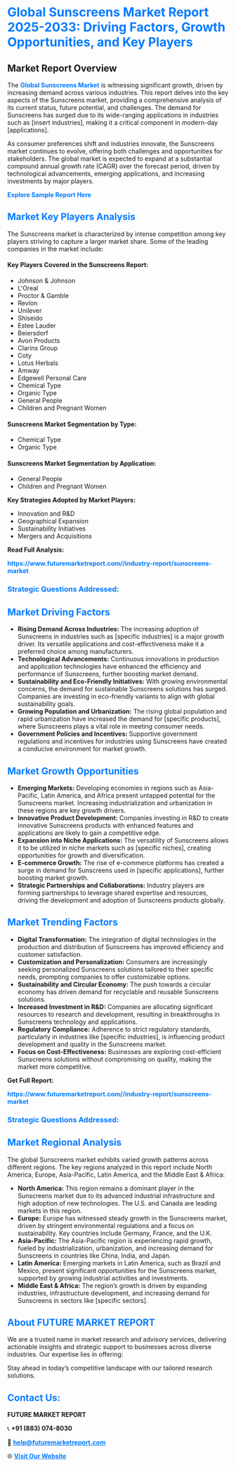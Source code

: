 <h1 style="color: #007BFF;">Global Sunscreens Market Report 2025-2033: Driving Factors, Growth Opportunities, and Key Players</h1>

<section id="overview">
<h2>Market Report Overview</h2>
<p>The <a href="https://www.futuremarketreport.com//industry-report/sunscreens-market" style="color: #007BFF; text-decoration: none;"><strong>Global Sunscreens Market</strong></a> is witnessing significant growth, driven by increasing demand across various industries. This report delves into the key aspects of the Sunscreens market, providing a comprehensive analysis of its current status, future potential, and challenges. The demand for Sunscreens has surged due to its wide-ranging applications in industries such as [insert industries], making it a critical component in modern-day [applications].</p>
<p>As consumer preferences shift and industries innovate, the Sunscreens market continues to evolve, offering both challenges and opportunities for stakeholders. The global market is expected to expand at a substantial compound annual growth rate (CAGR) over the forecast period, driven by technological advancements, emerging applications, and increasing investments by major players.</p>
</section>

<section id="overview">
<p><a href="https://www.futuremarketreport.com//request-sample/reportId=47712" style="color: #007BFF; text-decoration: none;"><strong>Explore Sample Report Here</strong></a></p>
</section>

<section id="key-players">
<h2 style="color: #007BFF;">Market Key Players Analysis</h2>
<p>The Sunscreens market is characterized by intense competition among key players striving to capture a larger market share. Some of the leading companies in the market include:</p>
<h4>Key Players Covered in the Sunscreens Report:</h4>
<ul><li>Johnson &amp; Johnson</li><li>L&#039;Oreal</li><li>Proctor &amp; Gamble</li><li>Revlon</li><li>Unilever</li><li>Shiseido</li><li>Estee Lauder</li><li>Beiersdorf</li><li>Avon Products</li><li>Clarins Group</li><li>Coty</li><li>Lotus Herbals</li><li>Amway</li><li>Edgewell Personal Care</li><li>Chemical Type</li><li>Organic Type</li><li>General People</li><li>Children and Pregnant Women</li></ul>
<h4>Sunscreens Market Segmentation by Type:</h4>
<ul><li>Chemical Type</li><li>Organic Type</li></ul>

<h4>Sunscreens Market Segmentation by Application:</h4>
<ul><li>General People</li><li>Children and Pregnant Women</li></ul>
<p><strong>Key Strategies Adopted by Market Players:</strong></p>
<ul>
<li>Innovation and R&D</li>
<li>Geographical Expansion</li>
<li>Sustainability Initiatives</li>
<li>Mergers and Acquisitions</li>
</ul>
</section>

<section>
<p><strong>Read Full Analysis: </strong></p><a href="https://www.futuremarketreport.com//industry-report/sunscreens-market" style="color: #007BFF; text-decoration: none;"><strong>https://www.futuremarketreport.com//industry-report/sunscreens-market</strong></a>
<h3 style="color: #007BFF;">Strategic Questions Addressed:</h3>
</section>

<section id="driving-factors">
<h2 style="color: #007BFF;">Market Driving Factors</h2>
<ul>
<li><strong>Rising Demand Across Industries:</strong> The increasing adoption of Sunscreens in industries such as [specific industries] is a major growth driver. Its versatile applications and cost-effectiveness make it a preferred choice among manufacturers.</li>
<li><strong>Technological Advancements:</strong> Continuous innovations in production and application technologies have enhanced the efficiency and performance of Sunscreens, further boosting market demand.</li>
<li><strong>Sustainability and Eco-Friendly Initiatives:</strong> With growing environmental concerns, the demand for sustainable Sunscreens solutions has surged. Companies are investing in eco-friendly variants to align with global sustainability goals.</li>
<li><strong>Growing Population and Urbanization:</strong> The rising global population and rapid urbanization have increased the demand for [specific products], where Sunscreens plays a vital role in meeting consumer needs.</li>
<li><strong>Government Policies and Incentives:</strong> Supportive government regulations and incentives for industries using Sunscreens have created a conducive environment for market growth.</li>
</ul>
</section>

<section id="growth-opportunities">
<h2 style="color: #007BFF;">Market Growth Opportunities</h2>
<ul>
<li><strong>Emerging Markets:</strong> Developing economies in regions such as Asia-Pacific, Latin America, and Africa present untapped potential for the Sunscreens market. Increasing industrialization and urbanization in these regions are key growth drivers.</li>
<li><strong>Innovative Product Development:</strong> Companies investing in R&D to create innovative Sunscreens products with enhanced features and applications are likely to gain a competitive edge.</li>
<li><strong>Expansion into Niche Applications:</strong> The versatility of Sunscreens allows it to be utilized in niche markets such as [specific niches], creating opportunities for growth and diversification.</li>
<li><strong>E-commerce Growth:</strong> The rise of e-commerce platforms has created a surge in demand for Sunscreens used in [specific applications], further boosting market growth.</li>
<li><strong>Strategic Partnerships and Collaborations:</strong> Industry players are forming partnerships to leverage shared expertise and resources, driving the development and adoption of Sunscreens products globally.</li>
</ul>
</section>

<section id="trending-factors">
<h2 style="color: #007BFF;">Market Trending Factors</h2>
<ul>
<li><strong>Digital Transformation:</strong> The integration of digital technologies in the production and distribution of Sunscreens has improved efficiency and customer satisfaction.</li>
<li><strong>Customization and Personalization:</strong> Consumers are increasingly seeking personalized Sunscreens solutions tailored to their specific needs, prompting companies to offer customizable options.</li>
<li><strong>Sustainability and Circular Economy:</strong> The push towards a circular economy has driven demand for recyclable and reusable Sunscreens solutions.</li>
<li><strong>Increased Investment in R&D:</strong> Companies are allocating significant resources to research and development, resulting in breakthroughs in Sunscreens technology and applications.</li>
<li><strong>Regulatory Compliance:</strong> Adherence to strict regulatory standards, particularly in industries like [specific industries], is influencing product development and quality in the Sunscreens market.</li>
<li><strong>Focus on Cost-Effectiveness:</strong> Businesses are exploring cost-efficient Sunscreens solutions without compromising on quality, making the market more competitive.</li>
</ul>
</section>

<section>
<p><strong>Get Full Report: </strong></p><a href="https://www.futuremarketreport.com//industry-report/sunscreens-market" style="color: #007BFF; text-decoration: none;"><strong>https://www.futuremarketreport.com//industry-report/sunscreens-market</strong></a>
<h3 style="color: #007BFF;">Strategic Questions Addressed:</h3>
</section>


<section id="regional-analysis">
<h2 style="color: #007BFF;">Market Regional Analysis</h2>
<p>The global Sunscreens market exhibits varied growth patterns across different regions. The key regions analyzed in this report include North America, Europe, Asia-Pacific, Latin America, and the Middle East & Africa:</p>
<ul>
<li><strong>North America:</strong> This region remains a dominant player in the Sunscreens market due to its advanced industrial infrastructure and high adoption of new technologies. The U.S. and Canada are leading markets in this region.</li>
<li><strong>Europe:</strong> Europe has witnessed steady growth in the Sunscreens market, driven by stringent environmental regulations and a focus on sustainability. Key countries include Germany, France, and the U.K.</li>
<li><strong>Asia-Pacific:</strong> The Asia-Pacific region is experiencing rapid growth, fueled by industrialization, urbanization, and increasing demand for Sunscreens in countries like China, India, and Japan.</li>
<li><strong>Latin America:</strong> Emerging markets in Latin America, such as Brazil and Mexico, present significant opportunities for the Sunscreens market, supported by growing industrial activities and investments.</li>
<li><strong>Middle East & Africa:</strong> The region’s growth is driven by expanding industries, infrastructure development, and increasing demand for Sunscreens in sectors like [specific sectors].</li>
</ul>
</section>

<footer>
<h2 style="color: #007BFF;">About FUTURE MARKET REPORT</h2>
<p>We are a trusted name in market research and advisory services, delivering actionable insights and strategic support to businesses across diverse industries. Our expertise lies in offering:</p>

<p>Stay ahead in today’s competitive landscape with our tailored research solutions.</p>

<h2 style="color: #007BFF;">Contact Us:</h2>
<p><strong>FUTURE MARKET REPORT</strong></p>
<p>📞 <strong>+91 (883) 074-8030</strong></p>
<p>📧 <strong><a href="mailto:help@futuremarketreport.com" style="color: #007BFF;">help@futuremarketreport.com</a></strong></p>
<p>🌐 <strong><a href="https://www.futuremarketreport.com/" style="color: #007BFF;">Visit Our Website</a></strong></p>
</footer>